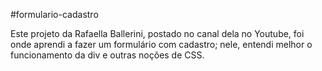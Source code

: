 #formulario-cadastro

Este projeto da Rafaella Ballerini, postado no canal dela no Youtube, foi onde aprendi a fazer um formulário com cadastro; nele, entendi melhor o funcionamento da div e outras noções de CSS. 
